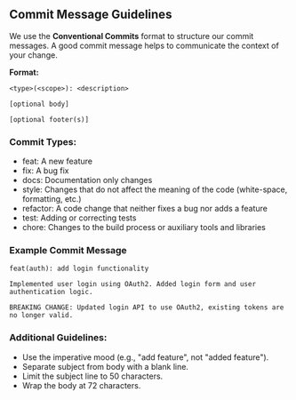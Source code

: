 ## Commit Message Guidelines

We use the **Conventional Commits** format to structure our commit messages. A good commit message helps to communicate the context of your change.

**Format:**
```JS
<type>(<scope>): <description>

[optional body]

[optional footer(s)]
```

### Commit Types:
* feat: A new feature
* fix: A bug fix
* docs: Documentation only changes
* style: Changes that do not affect the meaning of the code (white-space, formatting, etc.)
* refactor: A code change that neither fixes a bug nor adds a feature
* test: Adding or correcting tests
* chore: Changes to the build process or auxiliary tools and libraries

### Example Commit Message
```JS
feat(auth): add login functionality

Implemented user login using OAuth2. Added login form and user authentication logic.

BREAKING CHANGE: Updated login API to use OAuth2, existing tokens are no longer valid.
```

### Additional Guidelines:
* Use the imperative mood (e.g., "add feature", not "added feature").
* Separate subject from body with a blank line.
* Limit the subject line to 50 characters.
* Wrap the body at 72 characters.
